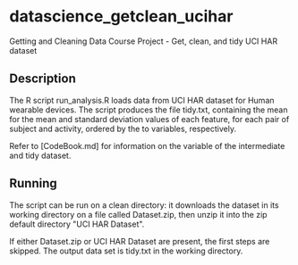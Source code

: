 # datascience_getclean_ucihar
Getting and Cleaning Data Course Project -  Get, clean, and tidy UCI HAR dataset

## Description
The R script run_analysis.R loads data from UCI HAR dataset for Human wearable devices.
The script produces the file tidy.txt, containing the mean for the mean and standard deviation values of each feature, for each pair of subject and activity, ordered by the to variables, respectively.

Refer to [CodeBook.md] for information on the variable of the intermediate and tidy dataset.

## Running
The script can be run on a clean directory: it downloads the dataset in its working directory on a file called Dataset.zip, then unzip it into the zip default directory "UCI HAR Dataset".

If either Dataset.zip or UCI HAR Dataset are present, the first steps are skipped.
The output data set is tidy.txt in the working directory.
